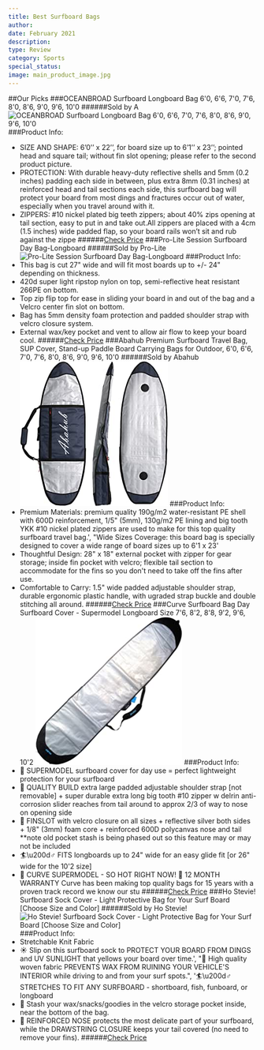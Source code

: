 ```yaml
---
title: Best Surfboard Bags
author: 
date: February 2021
description: 
type: Review
category: Sports
special_status: 
image: main_product_image.jpg
---
```

##Our Picks
###OCEANBROAD Surfboard Longboard Bag 6'0, 6'6, 7'0, 7'6, 8'0, 8'6, 9'0, 9'6, 10'0
######Sold by A
![OCEANBROAD Surfboard Longboard Bag 6'0, 6'6, 7'0, 7'6, 8'0, 8'6, 9'0, 9'6, 10'0](./OCEANBROAD.es-n)
###Product Info:
- SIZE AND SHAPE: 6’0’’ x 22’’, for board size up to 6’1’’ x 23’’; pointed head and square tail; without fin slot opening; please refer to the second product picture.
- PROTECTION: With durable heavy-duty reflective shells and 5mm (0.2 inches) padding each side in between, plus extra 8mm (0.31 inches) at reinforced head and tail sections each side, this surfboard bag will protect your board from most dings and fractures occur out of water, especially when you travel around with it.
- ZIPPERS: #10 nickel plated big teeth zippers; about 40% zips opening at tail section, easy to put in and take out.All zippers are placed with a 4cm (1.5 inches) wide padded flap, so your board rails won’t sit and rub against the zippe
######[Check Price](https://www.amazon.com/gp/slredirect/picassoRedirect.html/ref=pa_sp_atf_aps_sr_pg1_1?ie=UTF8&adId=A02611035VJ5PWU3RUJV&url=%2FOCEANBROAD-Surfboard-Longboard-Bag-100%2Fdp%2FB0838FR3PW%2Fref%3Dsr_1_1_sspa%3Fdchild%3D1%26keywords%3Dsurfboard%2Bbags%26qid%3D1614047472%26sr%3D8-1-spons%26psc%3D1&qualifier=1614047472&id=5515206185433685&widgetName=sp_atf)
###Pro-Lite Session Surfboard Day Bag-Longboard
######Sold by Pro-Lite
![Pro-Lite Session Surfboard Day Bag-Longboard](./ProLiteS.es-n)
###Product Info:
- This bag is cut 27" wide and will fit most boards up to +/- 24" depending on thickness.
- 420d super light ripstop nylon on top, semi-reflective heat resistant 266PE on bottom.
- Top zip flip top for ease in sliding your board in and out of the bag and a Velcro center fin slot on bottom.
- Bag has 5mm density foam protection and padded shoulder strap with velcro closure system.
- External wax/key pocket and vent to allow air flow to keep your board cool.
######[Check Price](https://www.amazon.com/gp/slredirect/picassoRedirect.html/ref=pa_sp_atf_aps_sr_pg1_1?ie=UTF8&adId=A0806765103QHSKEZVFNT&url=%2FPro-Lite-Session-Longboard-Day-Bag%2Fdp%2FB00M9QH222%2Fref%3Dsr_1_2_sspa%3Fdchild%3D1%26keywords%3Dsurfboard%2Bbags%26qid%3D1614047472%26sr%3D8-2-spons%26psc%3D1&qualifier=1614047472&id=5515206185433685&widgetName=sp_atf)
###Abahub Premium Surfboard Travel Bag, SUP Cover, Stand-up Paddle Board Carrying Bags for Outdoor, 6'0, 6'6, 7'0, 7'6, 8'0, 8'6, 9'0, 9'6, 10'0
######Sold by Abahub
![Abahub Premium Surfboard Travel Bag, SUP Cover, Stand-up Paddle Board Carrying Bags for Outdoor, 6'0, 6'6, 7'0, 7'6, 8'0, 8'6, 9'0, 9'6, 10'0](./AbahubPre.jpeg)
###Product Info:
- Premium Materials: premium quality 190g/m2 water-resistant PE shell with 600D reinforcement, 1/5" (5mm), 130g/m2 PE lining and big tooth YKK #10 nickel plated zippers are used to make for this top quality surfboard travel bag.', "Wide Sizes Coverage: this board bag is specially designed to cover a wide range of board sizes up to 6'1 x 23'
- Thoughtful Design: 28" x 18" external pocket with zipper for gear storage; inside fin pocket with velcro; flexible tail section to accommodate for the fins so you don\'t need to take off the fins after use.
- Comfortable to Carry: 1.5" wide padded adjustable shoulder strap, durable ergonomic plastic handle, with ugraded strap buckle and double stitching all around.
######[Check Price](https://www.amazon.com/gp/slredirect/picassoRedirect.html/ref=pa_sp_atf_aps_sr_pg1_1?ie=UTF8&adId=A0852911HPENY5AOLOE1&url=%2FAbahub-Premium-Surfboard-Shortboard-Carrying%2Fdp%2FB07QGVXJGW%2Fref%3Dsr_1_3_sspa%3Fdchild%3D1%26keywords%3Dsurfboard%2Bbags%26qid%3D1614047472%26sr%3D8-3-spons%26psc%3D1&qualifier=1614047472&id=5515206185433685&widgetName=sp_atf)
###Curve Surfboard Bag Day Surfboard Cover - Supermodel Longboard Size 7'6, 8'2, 8'8, 9'2, 9'6, 10'2
![Curve Surfboard Bag Day Surfboard Cover - Supermodel Longboard Size 7'6, 8'2, 8'8, 9'2, 9'6, 10'2](./CurveSurf.jpeg)
###Product Info:
- 💃 SUPERMODEL surfboard cover for day use = perfect lightweight protection for your surfboard
- 💪 QUALITY BUILD extra large padded adjustable shoulder strap [not removable] + super durable extra long big tooth #10 zipper w delrin anti-corrosion slider reaches from tail around to approx 2/3 of way to nose on opening side
- 🦈 FINSLOT with velcro closure on all sizes + reflective silver both sides + 1/8" (3mm) foam core + reinforced 600D polycanvas nose and tail **note old pocket stash is being phased out so this feature may or may not be included
- 🏄\u200d♂️ FITS longboards up to 24" wide for an easy glide fit [or 26" wide for the 10\'2 size]
- 💋 CURVE SUPERMODEL - SO HOT RIGHT NOW! 🤙 12 MONTH WARRANTY Curve has been making top quality bags for 15 years with a proven track record we know our stu
######[Check Price](https://www.amazon.com/Curve-NEW-Surfboard-Bag-Cover/dp/B01GEDKEA2/ref=sr_1_6?dchild=1&keywords=surfboard+bags&qid=1614047472&sr=8-6)
###Ho Stevie! Surfboard Sock Cover - Light Protective Bag for Your Surf Board [Choose Size and Color]
######Sold by Ho Stevie!
![Ho Stevie! Surfboard Sock Cover - Light Protective Bag for Your Surf Board [Choose Size and Color]](./HoStevie.es-n)
###Product Info:
- Stretchable Knit Fabric
- ☀️ Slip on this surfboard sock to PROTECT YOUR BOARD FROM DINGS and UV SUNLIGHT that yellows your board over time.', "🚗 High quality woven fabric PREVENTS WAX FROM RUINING YOUR VEHICLE'S INTERIOR while driving to and from your surf spots.", '🏄\u200d♂️ STRETCHES TO FIT ANY SURFBOARD - shortboard, fish, funboard, or longboard
- 🍫 Stash your wax/snacks/goodies in the velcro storage pocket inside, near the bottom of the bag.
- 💪 REINFORCED NOSE protects the most delicate part of your surfboard, while the DRAWSTRING CLOSURE keeps your tail covered (no need to remove your fins).
######[Check Price](https://www.amazon.com/Ho-Stevie-Surfboard-Sock-Cover/dp/B01FQDGO4G/ref=sr_1_7?dchild=1&keywords=surfboard+bags&qid=1614047472&sr=8-7)
